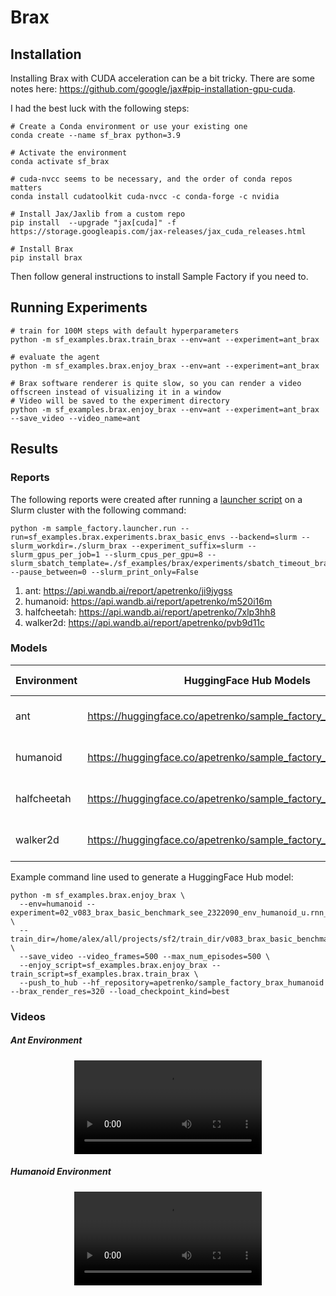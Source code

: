 # Brax

## Installation

Installing Brax with CUDA acceleration can be a bit tricky. There are some notes here: https://github.com/google/jax#pip-installation-gpu-cuda.

I had the best luck with the following steps:

```shell
# Create a Conda environment or use your existing one
conda create --name sf_brax python=3.9

# Activate the environment
conda activate sf_brax

# cuda-nvcc seems to be necessary, and the order of conda repos matters
conda install cudatoolkit cuda-nvcc -c conda-forge -c nvidia

# Install Jax/Jaxlib from a custom repo
pip install  --upgrade "jax[cuda]" -f https://storage.googleapis.com/jax-releases/jax_cuda_releases.html

# Install Brax
pip install brax
```

Then follow general instructions to install Sample Factory if you need to.

## Running Experiments

```shell
# train for 100M steps with default hyperparameters
python -m sf_examples.brax.train_brax --env=ant --experiment=ant_brax

# evaluate the agent
python -m sf_examples.brax.enjoy_brax --env=ant --experiment=ant_brax

# Brax software renderer is quite slow, so you can render a video offscreen instead of visualizing it in a window
# Video will be saved to the experiment directory
python -m sf_examples.brax.enjoy_brax --env=ant --experiment=ant_brax --save_video --video_name=ant
```

## Results

### Reports

The following reports were created after running a [launcher script](https://github.com/alex-petrenko/sample-factory/blob/6aa87f2d416b9fad874b299d864a522c887c238a/sf_examples/brax/experiments/brax_basic_envs.py)
on a Slurm cluster with the following command:

```shell
python -m sample_factory.launcher.run --run=sf_examples.brax.experiments.brax_basic_envs --backend=slurm --slurm_workdir=./slurm_brax --experiment_suffix=slurm --slurm_gpus_per_job=1 --slurm_cpus_per_gpu=8 --slurm_sbatch_template=./sf_examples/brax/experiments/sbatch_timeout_brax.sh --pause_between=0 --slurm_print_only=False
```

1. ant: https://api.wandb.ai/report/apetrenko/ji9jygss
2. humanoid: https://api.wandb.ai/report/apetrenko/m520i16m
3. halfcheetah: https://api.wandb.ai/report/apetrenko/7xlp3hh8
4. walker2d: https://api.wandb.ai/report/apetrenko/pvb9d11c

### Models

| Environment | HuggingFace Hub Models                                           | Evaluation Metrics   |
|-------------|------------------------------------------------------------------|----------------------|
| ant         | https://huggingface.co/apetrenko/sample_factory_brax_ant         | 12565.17 +/- 3350.51 |
| humanoid    | https://huggingface.co/apetrenko/sample_factory_brax_humanoid    | 33847.53 +/- 6327.36 |
| halfcheetah | https://huggingface.co/apetrenko/sample_factory_brax_halfcheetah | 22298.35 +/- 1882.48 |
| walker2d    | https://huggingface.co/apetrenko/sample_factory_brax_walker2d    | 5459.17 +/- 2198.74  |

Example command line used to generate a HuggingFace Hub model:

```shell
python -m sf_examples.brax.enjoy_brax \
  --env=humanoid --experiment=02_v083_brax_basic_benchmark_see_2322090_env_humanoid_u.rnn_False_n.epo_5 \
  --train_dir=/home/alex/all/projects/sf2/train_dir/v083_brax_basic_benchmark/v083_brax_basic_benchmark_slurm \
  --save_video --video_frames=500 --max_num_episodes=500 \
  --enjoy_script=sf_examples.brax.enjoy_brax --train_script=sf_examples.brax.train_brax \
  --push_to_hub --hf_repository=apetrenko/sample_factory_brax_humanoid --brax_render_res=320 --load_checkpoint_kind=best
```

### Videos

##### Ant Environment

<p align="center">
<video class="w-full" src="https://huggingface.co/apetrenko/sample_factory_brax_ant/resolve/main/replay.mp4" controls="" autoplay="" loop=""></video></p>

##### Humanoid Environment

<p align="center">
<video class="w-full" src="https://huggingface.co/apetrenko/sample_factory_brax_humanoid/resolve/main/replay.mp4" controls="" autoplay="" loop=""></video></p>

